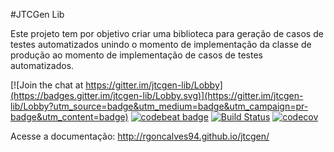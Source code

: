 #JTCGen Lib

Este projeto tem por objetivo criar uma biblioteca para geração de casos de testes automatizados unindo o momento de implementação da classe de produção ao momento de implementação de casos de testes automatizados.

[![Join the chat at https://gitter.im/jtcgen-lib/Lobby](https://badges.gitter.im/jtcgen-lib/Lobby.svg)](https://gitter.im/jtcgen-lib/Lobby?utm_source=badge&utm_medium=badge&utm_campaign=pr-badge&utm_content=badge)
[![codebeat badge](https://codebeat.co/badges/0f95f14f-9731-4e3e-8b5b-52d6b396a3fc)](https://codebeat.co/projects/github-com-rgoncalves94-jtcgen)  [![Build Status](https://travis-ci.org/rgoncalves94/jtcgen.svg?branch=master)](https://travis-ci.org/rgoncalves94/jtcgen)  [![codecov](https://codecov.io/gh/rgoncalves94/jtcgen/branch/master/graph/badge.svg)](https://codecov.io/gh/rgoncalves94/jtcgen)

Acesse a documentação: http://rgoncalves94.github.io/jtcgen/